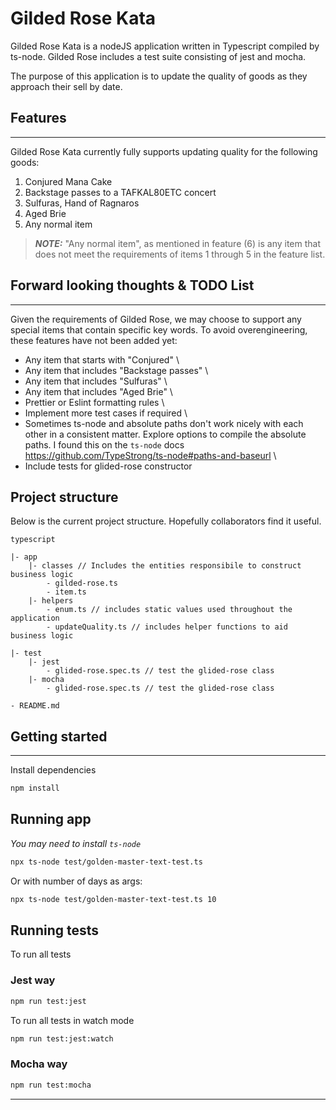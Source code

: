 # Gilded Rose Kata

Gilded Rose Kata is a nodeJS application written in Typescript compiled by ts-node. Gilded Rose includes a test suite consisting of jest and mocha.

The purpose of this application is to update the quality of goods as they approach their sell by date.


## Features
___

Gilded Rose Kata currently fully supports updating quality for the following goods:

1. Conjured Mana Cake 
2. Backstage passes to a TAFKAL80ETC concert
3. Sulfuras, Hand of Ragnaros
4. Aged Brie
5. Any normal item


> **_NOTE:_** "Any normal item", as mentioned in feature (6) is any item that does not meet the requirements of items 1 through 5 in the feature list.

## Forward looking thoughts & TODO List
___

Given the requirements of Gilded Rose, we may choose to support any special items that contain specific key words. To avoid overengineering, these features have not been added yet:

- Any item that starts with "Conjured" \
- Any item that includes "Backstage passes" \
- Any item that includes "Sulfuras" \
- Any item that includes "Aged Brie" \
- Prettier or Eslint formatting rules \
- Implement more test cases if required \
- Sometimes ts-node and absolute paths don't work nicely with each other in a consistent matter. Explore options to compile the absolute paths. I found this on the `ts-node` docs https://github.com/TypeStrong/ts-node#paths-and-baseurl \
- Include tests for glided-rose constructor

## Project structure
Below is the current project structure. Hopefully collaborators find it useful.
```
typescript

|- app
    |- classes // Includes the entities responsibile to construct business logic
        - gilded-rose.ts
        - item.ts
    |- helpers
        - enum.ts // includes static values used throughout the application
        - updateQuality.ts // includes helper functions to aid business logic

|- test
    |- jest
        - glided-rose.spec.ts // test the glided-rose class
    |- mocha
        - glided-rose.spec.ts // test the glided-rose class

- README.md
```

## Getting started
___
Install dependencies

```sh
npm install
```


## Running app
_You may need to install `ts-node`_

```sh
npx ts-node test/golden-master-text-test.ts
```

Or with number of days as args:
```sh
npx ts-node test/golden-master-text-test.ts 10
```

## Running tests

To run all tests

### Jest way

```sh
npm run test:jest
```

To run all tests in watch mode

```sh
npm run test:jest:watch
```

### Mocha way
```sh
npm run test:mocha
```

___
